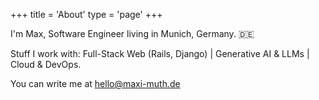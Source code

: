 +++
title = 'About'
type = 'page'
+++

I'm Max, Software Engineer living in Munich, Germany. 🇩🇪

Stuff I work with: Full-Stack Web (Rails, Django) | Generative AI & LLMs | Cloud & DevOps.

You can write me at <a href="mailto:hello@maxi-muth.de">hello@maxi-muth.de</a>

